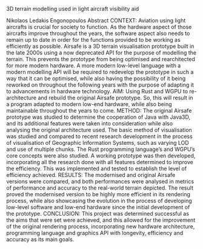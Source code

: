 
3D terrain modelling used in light aircraft visibility aid 

Nikolaos Ledakis Engonopoulos
Abstract
CONTEXT: Aviation using light aircrafts is crucial for society to function. As the hardware aspect of those aircrafts improve throughout the years, the software aspect also needs to remain up to date in order for the functions provided to be working as efficiently as possible. Airsafe is a 3D terrain visualisation prototype built in the late 2000s using a now deprecated API for the purpose of modelling the terrain. This prevents the prototype from being optimised and rearchitected for more modern hardware. A more modern low-level language with a modern modelling API will be required to redevelop the prototype in such a way that it can be optimised, while also having the possibility of it being reworked on throughout the following years with the purpose of adapting it to advancements in hardware technology.
AIM: Using Rust and WGPU to re-architecture and rebuild the original Airsafe prototype. So, this will result in a program adapted to modern low-end hardware, while also being maintainable throughout the years to come.
METHOD: The original Airsafe prototype was studied to determine the cooperation of Java with Java3D, and its additional features were taken into consideration while also analysing the original architecture used. The basic method of visualisation was studied and compared to recent research development in the process of visualisation of Geographic Information Systems, such as varying LOD and use of multiple chunks. The Rust programming language’s and WGPU’s core concepts were also studied. A working prototype was then developed, incorporating all the research done with all features determined to improve the efficiency. This was implemented and tested to establish the level of efficiency achieved.
RESULTS: The modernised and original Airsafe versions were compared, and both performances were analysed in metrics of performance and accuracy to the real-world terrain depicted. The result proved the modernised version to be highly more efficient in its rendering process, while also showcasing the evolution in the process of developing low-level software and low-end hardware since the initial development of the prototype.
CONCLUSION: This project was determined successful as the aims that were set were achieved, and this allowed for the improvement of the original rendering process, incorporating new hardware architecture, programming language and graphics API with longevity, efficiency and accuracy as its main goals.
 
